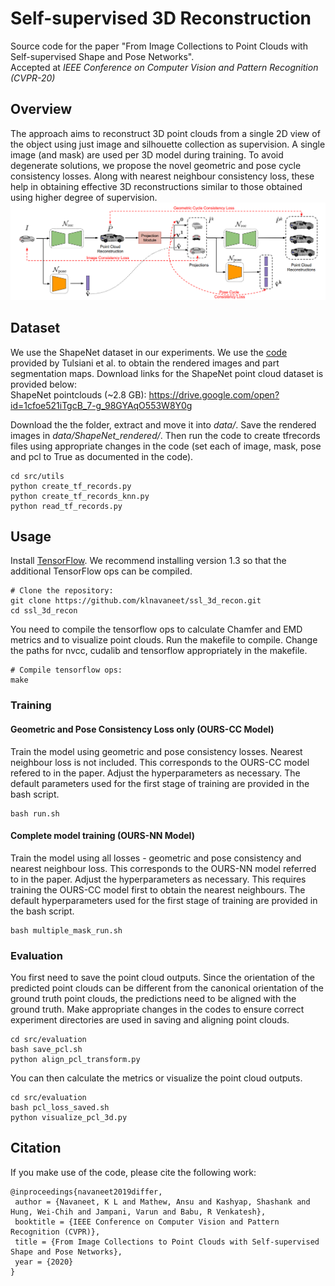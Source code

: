 # Self-supervised 3D Reconstruction
Source code for the paper "From Image Collections to Point Clouds with Self-supervised Shape and Pose Networks".</br>
Accepted at *IEEE Conference on Computer Vision and Pattern Recognition (CVPR-20)*

## Overview
The approach aims to reconstruct 3D point clouds from a single 2D view of the object using just image and silhouette collection as supervision. A single image (and mask) are used per 3D model during training. To avoid degenerate solutions, we propose the novel geometric and pose cycle consistency losses. Along with nearest neighbour consistency loss, these help in obtaining effective 3D reconstructions similar to those obtained using higher degree of supervision. 
![](overview.PNG)

## Dataset
We use the ShapeNet dataset in our experiments. We use the <a href="https://github.com/shubhtuls/drc/blob/master/docs/snet.md#rendering" target="_blank" >code</a> provided by Tulsiani et al. to obtain the rendered images and part segmentation maps. Download links for the ShapeNet point cloud dataset is provided below: <br>
ShapeNet pointclouds (~2.8 GB): https://drive.google.com/open?id=1cfoe521iTgcB_7-g_98GYAqO553W8Y0g <br>

Download the the folder, extract and move it into *data/*. Save the rendered images in *data/ShapeNet_rendered/*. Then run the code to create tfrecords files using appropriate changes in the code (set each of image, mask, pose and pcl to True as documented in the code).<br>
```shell
cd src/utils
python create_tf_records.py
python create_tf_records_knn.py
python read_tf_records.py
```

## Usage

Install [TensorFlow](https://www.tensorflow.org/install/). We recommend installing version 1.3 so that the additional TensorFlow ops can be compiled. <br>
```shell
# Clone the repository:
git clone https://github.com/klnavaneet/ssl_3d_recon.git
cd ssl_3d_recon
```
You need to compile the tensorflow ops to calculate Chamfer and EMD metrics and to visualize point clouds. Run the makefile to compile. Change the paths for nvcc, cudalib and tensorflow appropriately in the makefile. <br>
```shell
# Compile tensorflow ops:
make
```

### Training

#### Geometric and Pose Consistency Loss only (OURS-CC Model)
Train the model using geometric and pose consistency losses. Nearest neighbour loss is not included. This corresponds to the OURS-CC model refered to in the paper. Adjust the hyperparameters as necessary. The default parameters used for the first stage of training are provided in the bash script.
```shell
bash run.sh
```

#### Complete model training (OURS-NN Model)
Train the model using all losses - geometric and pose consistency and nearest neighbour loss. This corresponds to the OURS-NN model referred to in the paper. Adjust the hyperparameters as necessary. This requires training the OURS-CC model first to obtain the nearest neighbours. The default hyperparameters used for the first stage of training are provided in the bash script.
```shell
bash multiple_mask_run.sh
```

### Evaluation

You first need to save the point cloud outputs. Since the orientation of the predicted point clouds can be different from the canonical orientation of the ground truth point clouds, the predictions need to be aligned with the ground truth. Make appropriate changes in the codes to ensure correct experiment directories are used in saving and aligning point clouds. 
```shell
cd src/evaluation
bash save_pcl.sh
python align_pcl_transform.py
```

You can then calculate the metrics or visualize the point cloud outputs.
```shell
cd src/evaluation
bash pcl_loss_saved.sh
python visualize_pcl_3d.py
```

## Citation
If you make use of the code, please cite the following work:
```
@inproceedings{navaneet2019differ,
 author = {Navaneet, K L and Mathew, Ansu and Kashyap, Shashank and Hung, Wei-Chih and Jampani, Varun and Babu, R Venkatesh},
 booktitle = {IEEE Conference on Computer Vision and Pattern Recognition (CVPR)},
 title = {From Image Collections to Point Clouds with Self-supervised Shape and Pose Networks},
 year = {2020}
}
```
